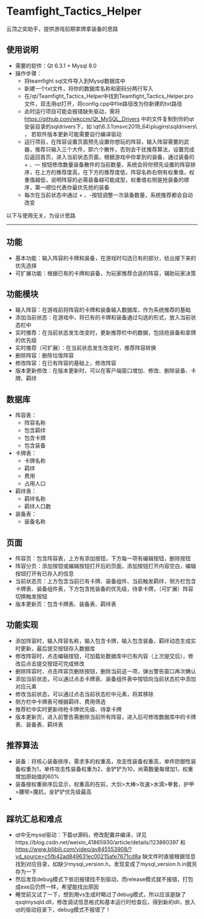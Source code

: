 # Teamfight_Tactics_Helper
云顶之奕助手，提供游戏前期拿牌拿装备的思路

## 使用说明
- 需要的软件：Qt 6.3.1 + Mysql 8.0
- 操作步骤：
    - 将teamfight.sql文件导入到Mysql数据库中
    - 新建一个txt文件，将你的数据库名称和密码分两行写入
    - 在/qt/Teamfight_Tactics_Helper中找到Teamfight_Tactics_Helper.pro文件，双击用qt打开，将config.cpp中file路径改为你新建的txt路径
    - 此时运行项目可能会报错缺失驱动，需将 https://github.com/wkccm/Qt_MySQL_Drivers 中的文件复制到你的qt安装目录的sqldrivers下，如 \qt\6.3.1\msvc2019_64\plugins\sqldrivers\ ， 若软件版本更新可能需要自行编译驱动
    - 运行项目，在阵容设置页面预先设置你想玩的阵容，输入阵容需要的武器，推荐只输入三个大件，即六个散件，否则会干扰推荐算法，设置完成后返回首页，进入当前状态页面，根据游戏中你拿到的装备，通过装备的 + 、— 按钮修改数量装备散件的当前数量，系统会将你预先设置的阵容排序，在上方的推荐度高，在下方的推荐度低，阵容名称右侧有权重值，权重值越低，说明阵容的必需装备越可能成型，权重值右侧是抢装备的顺序，第一顺位代表你最优先抢的装备
    - 每次在当前状态中通过 + 、-按钮调整一次装备数量，系统推荐都会自动改变

以下与使用无关，为设计思路

-------

## 功能
- 基本功能：输入阵容的卡牌和装备，在游戏时勾选已有的部分，给出接下来的优先选择
- 可扩展功能：根据已有的卡牌和装备，为玩家推荐合适的阵容，辅助玩家决策

## 功能模块
- 输入阵容：在游戏前将阵容的卡牌和装备输入数据库，作为系统推荐的基础
- 添加当前状态：在游戏中，将已有的卡牌和装备通过勾选的形式，放入当前状态栏中
- 实时推荐：在当前状态发生改变时，更新推荐栏中的数据，包括抢装备和拿牌的优先级
- 实时推荐（可扩展）：在当前状态发生改变时，推荐阵容转换
- 删除阵容：删除垃圾阵容
- 修改阵容：在已有阵容的基础上，修改阵容
- 版本更新修改：在版本更新时，可以在客户端窗口增加、修改、删除装备、卡牌、羁绊

## 数据库
- 阵容表：
  - 阵容名称
  - 包含羁绊
  - 包含卡牌
  - 包含装备
- 卡牌表：
  - 卡牌名称
  - 羁绊
  - 费用
  - 占用人口
- 羁绊表：
  - 羁绊名称
  - 羁绊人口数
- 装备表：
  - 装备名称

## 页面
- 阵容页：包含阵容表，上方有添加按钮，下方每一项有编辑按钮，删除按钮
- 阵容分页：添加按钮或编辑按钮打开后的页面，添加按钮打开内容空白，编辑按钮打开有已存入的信息
- 当前状态页：上方包含当前已有卡牌、装备组件、当前触发羁绊，侧方栏包含卡牌表、装备组件表，下方包含抢装备的优先级，待拿卡牌，（可扩展）阵容切换触发按钮
- 版本更新页：包含卡牌表、装备表、羁绊表

## 功能实现
- 添加阵容时，输入阵容名称，输入包含卡牌，输入包含装备，羁绊动态生成实时更新，最后提交按钮存入数据库
- 修改阵容时，点击编辑按钮，可加载处数据库中已有内容（上次提交后），修改后点击提交按钮可完成修改
- 删除阵容时，点击阵容页删除按钮，删除当前这一项，弹出警告窗口再次确认
- 添加当前状态，可以通过点击卡牌表、装备组件表中按钮向当前状态栏中添加对应元素
- 修改当前状态，可以通过点击当前状态栏中元素，将其移除
- 侧方栏中卡牌表可根据羁绊、费用筛选
- 推荐栏中实时更新待抢卡牌优先级、待拿卡牌
- 版本更新页，进入前警告需删除当前所有阵容，进入后可修改数据库中的卡牌表、装备表、羁绊表

## 推荐算法
- 装备：将核心装备排序，需求多的权重高，攻击性装备权重高，单件防御性装备权重为1，单件攻击性装备权重为2，金铲铲为10，尚需数量每增加1，权重增加原始值的60%
- 装备按权重排序后显示，权重高的在前，大剑>大棒>攻速>水滴>拳套，护甲>腰带>魔抗，金铲铲优先级最高
- 

## 踩坑汇总和难点
- qt中无mysql驱动：下载qt源码，修改配置并编译，详见https://blog.csdn.net/weixin_41865930/article/details/123860397 和 https://www.bilibili.com/video/av845553908/?vd_source=c5fb42ad849631ec00215afe7671cd8a 缺文件时直接根据信息找到对应目录，如缺少mysql_version.h，发现变成了mysql_version.h.in就另存为一下
- 然后发现debug模式下依旧报错找不到驱动，而release模式就不报错，打包成exe后仍然一样，希望能找出原因
- 睡觉前又试了一下，想到用vs生成时略过了debug模式，所以应该是缺了qsqlmysqld.dll，修改调试信息格式和基本运行时检查后，得到新的dll，放入qt的驱动目录下，debug模式不报错了！